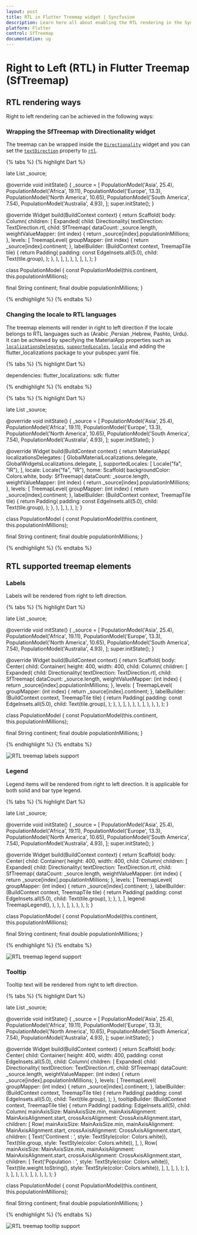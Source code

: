 ```yaml
---
layout: post
title: RTL in Flutter Treemap widget | Syncfusion
description: Learn here all about enabling the RTL rendering in the Syncfusion Flutter Treemap (SfTreemap) widget.
platform: Flutter
control: SfTreemap
documentation: ug
---
```


# Right to Left (RTL) in Flutter Treemap (SfTreemap)

## RTL rendering ways

Right to left rendering can be achieved in the following ways:

### Wrapping the SfTreemap with Directionality widget

The treemap can be wrapped inside the [`Directionality`](https://api.flutter.dev/flutter/widgets/Directionality-class.html) widget and you can set the [`textDirection`](https://api.flutter.dev/flutter/widgets/Directionality/textDirection.html) property to [`rtl`](https://api.flutter.dev/flutter/package-intl_intl/TextDirection/RTL-constant.html).

{% tabs %}
{% highlight Dart %}

  late List<PopulationModel> _source;

  @override
  void initState() {
    _source = <PopulationModel>[
        PopulationModel('Asia', 25.4),
        PopulationModel('Africa', 19.11),
        PopulationModel('Europe', 13.3),
        PopulationModel('North America', 10.65),
        PopulationModel('South America', 7.54),
        PopulationModel('Australia', 4.93),
    ];
    super.initState();
  }

  @override
  Widget build(BuildContext context) {
    return Scaffold(
      body: Column(
          children: [
            Expanded(
              child: Directionality(
                textDirection: TextDirection.rtl,
                child: SfTreemap(
                  dataCount: _source.length,
                  weightValueMapper: (int index) {
                    return _source[index].populationInMillions;
                  },
                  levels: [
                    TreemapLevel(
                      groupMapper: (int index) {
                        return _source[index].continent;
                      },
                      labelBuilder: (BuildContext context, TreemapTile tile) {
                        return Padding(
                          padding: const EdgeInsets.all(5.0),
                          child: Text(tile.group),
                        );
                      },
                    ),
                  ],
                ),
              ),
            ),
          ],
        ),
    );
  }

class PopulationModel {
  const PopulationModel(this.continent, this.populationInMillions);

  final String continent;
  final double populationInMillions;
}

{% endhighlight %}
{% endtabs %}

### Changing the locale to RTL languages

The treemap elements will render in right to left direction if the locale belongs to RTL languages such as (Arabic ,Persian ,Hebrew, Pashto, Urdu). It can be achieved by specifying the MaterialApp properties such as [`localizationsDelegates`](https://api.flutter.dev/flutter/material/MaterialApp/localizationsDelegates.html), [`supportedLocales`](https://api.flutter.dev/flutter/material/MaterialApp/supportedLocales.html), [`locale`](https://api.flutter.dev/flutter/material/MaterialApp/locale.html) and adding the flutter_localizations package to your pubspec.yaml file.

{% tabs %}
{% highlight Dart %}

dependencies:
  flutter_localizations:
    sdk: flutter

{% endhighlight %}
{% endtabs %}

{% tabs %}
{% highlight Dart %}

  late List<PopulationModel> _source;

  @override
  void initState() {
    _source = <PopulationModel>[
        PopulationModel('Asia', 25.4),
        PopulationModel('Africa', 19.11),
        PopulationModel('Europe', 13.3),
        PopulationModel('North America', 10.65),
        PopulationModel('South America', 7.54),
        PopulationModel('Australia', 4.93),
    ];
    super.initState();
  }

  @override
  Widget build(BuildContext context) {
    return MaterialApp(
        localizationsDelegates: [
          GlobalMaterialLocalizations.delegate,
          GlobalWidgetsLocalizations.delegate,
        ],
        supportedLocales: [
          Locale("fa", "IR"),
        ],
        locale: Locale("fa", "IR"),
        home: Scaffold(
          backgroundColor: Colors.white,
          body: SfTreemap(
            dataCount: _source.length,
            weightValueMapper: (int index) {
              return _source[index].populationInMillions;
            },
            levels: [
              TreemapLevel(
                groupMapper: (int index) {
                  return _source[index].continent;
                },
                labelBuilder: (BuildContext context, TreemapTile tile) {
                  return Padding(
                    padding: const EdgeInsets.all(5.0),
                    child: Text(tile.group),
                  );
                },
              ),
            ],
          ),
        ),
    );
  }

class PopulationModel {
  const PopulationModel(this.continent, this.populationInMillions);

  final String continent;
  final double populationInMillions;
}

{% endhighlight %}
{% endtabs %}

## RTL supported treemap elements

### Labels

Labels will be rendered from right to left direction.

{% tabs %}
{% highlight Dart %}

  late List<PopulationModel> _source;

  @override
  void initState() {
    _source = <PopulationModel>[
        PopulationModel('Asia', 25.4),
        PopulationModel('Africa', 19.11),
        PopulationModel('Europe', 13.3),
        PopulationModel('North America', 10.65),
        PopulationModel('South America', 7.54),
        PopulationModel('Australia', 4.93),
    ];
    super.initState();
  }

  @override
  Widget build(BuildContext context) {
    return Scaffold(
      body: Center(
          child: Container(
            height: 400,
            width: 400,
            child: Column(
              children: [
                Expanded(
                  child: Directionality(
                    textDirection: TextDirection.rtl,
                    child: SfTreemap(
                      dataCount: _source.length,
                      weightValueMapper: (int index) {
                        return _source[index].populationInMillions;
                      },
                      levels: [
                        TreemapLevel(
                          groupMapper: (int index) {
                            return _source[index].continent;
                          },
                          labelBuilder: (BuildContext context, TreemapTile tile) {
                            return Padding(
                              padding: const EdgeInsets.all(5.0),
                              child: Text(tile.group),
                            );
                          },
                        ),
                      ],
                    ),
                  ),
                ),
              ],
            ),
          ),
        ),
    );
  }

class PopulationModel {
  const PopulationModel(this.continent, this.populationInMillions);

  final String continent;
  final double populationInMillions;
}

{% endhighlight %}
{% endtabs %}

![RTL treemap labels support](images/right-to-left/treemap-label-rtl.png)

### Legend

Legend items will be rendered from right to left direction. It is applicable for both solid and bar type legend.

{% tabs %}
{% highlight Dart %}

  late List<PopulationModel> _source;

  @override
  void initState() {
    _source = <PopulationModel>[
        PopulationModel('Asia', 25.4),
        PopulationModel('Africa', 19.11),
        PopulationModel('Europe', 13.3),
        PopulationModel('North America', 10.65),
        PopulationModel('South America', 7.54),
        PopulationModel('Australia', 4.93),
    ];
    super.initState();
  }

  @override
  Widget build(BuildContext context) {
    return Scaffold(
      body: Center(
          child: Container(
            height: 400,
            width: 400,
            child: Column(
              children: [
                Expanded(
                  child: Directionality(
                    textDirection: TextDirection.rtl,
                    child: SfTreemap(
                      dataCount: _source.length,
                      weightValueMapper: (int index) {
                        return _source[index].populationInMillions;
                      },
                      levels: [
                        TreemapLevel(
                          groupMapper: (int index) {
                            return _source[index].continent;
                          },
                          labelBuilder: (BuildContext context, TreemapTile tile) {
                            return Padding(
                              padding: const EdgeInsets.all(5.0),
                              child: Text(tile.group),
                            );
                          },
                        ),
                      ],
                      legend: TreemapLegend(),
                    ),
                  ),
                ),
              ],
            ),
          ),
        ),
    );
  }

class PopulationModel {
  const PopulationModel(this.continent, this.populationInMillions);

  final String continent;
  final double populationInMillions;
}

{% endhighlight %}
{% endtabs %}

![RTL treemap legend support](images/right-to-left/treemap-legend-rtl.png)

### Tooltip

Tooltip text will be rendered from right to left direction.

{% tabs %}
{% highlight Dart %}

  late List<PopulationModel> _source;

  @override
  void initState() {
    _source = <PopulationModel>[
        PopulationModel('Asia', 25.4),
        PopulationModel('Africa', 19.11),
        PopulationModel('Europe', 13.3),
        PopulationModel('North America', 10.65),
        PopulationModel('South America', 7.54),
        PopulationModel('Australia', 4.93),
    ];
    super.initState();
  }

  @override
  Widget build(BuildContext context) {
    return Scaffold(
      body: Center(
          child: Container(
            height: 400,
            width: 400,
            padding: const EdgeInsets.all(5.0),
            child: Column(
              children: [
                Expanded(
                  child: Directionality(
                    textDirection: TextDirection.rtl,
                    child: SfTreemap(
                      dataCount: _source.length,
                      weightValueMapper: (int index) {
                        return _source[index].populationInMillions;
                      },
                      levels: [
                        TreemapLevel(
                          groupMapper: (int index) {
                            return _source[index].continent;
                          },
                          labelBuilder: (BuildContext context, TreemapTile tile) {
                            return Padding(
                              padding: const EdgeInsets.all(5.0),
                              child: Text(tile.group),
                            );
                          },
                          tooltipBuilder:
                              (BuildContext context, TreemapTile tile) {
                            return Padding(
                              padding: EdgeInsets.all(5),
                              child: Column(
                                mainAxisSize: MainAxisSize.min,
                                mainAxisAlignment: MainAxisAlignment.start,
                                crossAxisAlignment: CrossAxisAlignment.start,
                                children: [
                                  Row(
                                    mainAxisSize: MainAxisSize.min,
                                    mainAxisAlignment: MainAxisAlignment.start,
                                    crossAxisAlignment: CrossAxisAlignment.start,
                                    children: [
                                      Text('Continent   : ',
                                          style: TextStyle(color: Colors.white)),
                                      Text(tile.group,
                                          style: TextStyle(color: Colors.white)),
                                    ],
                                  ),
                                  Row(
                                    mainAxisSize: MainAxisSize.min,
                                    mainAxisAlignment: MainAxisAlignment.start,
                                    crossAxisAlignment: CrossAxisAlignment.start,
                                    children: [
                                      Text('Population : ',
                                          style: TextStyle(color: Colors.white)),
                                      Text(tile.weight.toString(),
                                          style: TextStyle(color: Colors.white)),
                                    ],
                                  ),
                                ],
                              ),
                            );
                          },
                        ),
                      ],
                    ),
                  ),
                ),
              ],
            ),
          ),
      ),
    );
  }

class PopulationModel {
  const PopulationModel(this.continent, this.populationInMillions);

  final String continent;
  final double populationInMillions;
}

{% endhighlight %}
{% endtabs %}

![RTL treemap tooltip support](images/right-to-left/treemap-tooltip-rtl.png)
